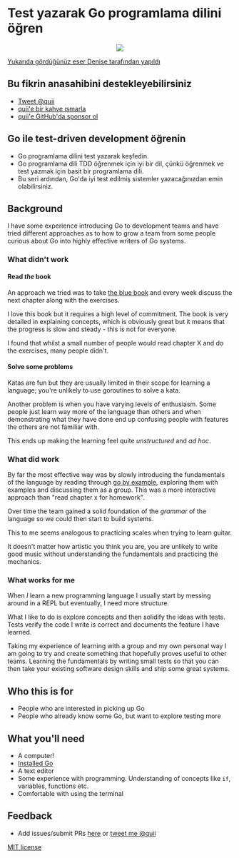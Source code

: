 # Test yazarak Go programlama dilini öğren

<p align="center">
  <img src="../red-green-blue-gophers-smaller.png" />
</p>

[Yukarıda gördüğünüz eser Denise tarafından yapıldı](https://twitter.com/deniseyu21)

## Bu fikrin anasahibini destekleyebilirsiniz

- [Tweet @quii](https://twitter.com/quii)
- [quii'e bir kahve ısmarla](https://www.buymeacoffee.com/quii)
- [quii'e GitHub'da sponsor ol](https://github.com/sponsors/quii)

## Go ile test-driven development öğrenin

- Go programlama dilini test yazarak keşfedin.
- Go programlama dili TDD öğrenmek için iyi bir dil, çünkü öğrenmek ve test yazmak için basit bir programlama dili.
- Bu seri ardından, Go'da iyi test edilmiş sistemler yazacağınızdan emin olabilirsiniz.

## Background

I have some experience introducing Go to development teams and have tried different approaches as to how to grow a team from some people curious about Go into highly effective writers of Go systems.

### What didn't work

#### Read _the_ book

An approach we tried was to take [the blue book](https://www.amazon.co.uk/Programming-Language-Addison-Wesley-Professional-Computing/dp/0134190440) and every week discuss the next chapter along with the exercises.

I love this book but it requires a high level of commitment. The book is very detailed in explaining concepts, which is obviously great but it means that the progress is slow and steady - this is not for everyone.

I found that whilst a small number of people would read chapter X and do the exercises, many people didn't.

#### Solve some problems

Katas are fun but they are usually limited in their scope for learning a language; you're unlikely to use goroutines to solve a kata.

Another problem is when you have varying levels of enthusiasm. Some people just learn way more of the language than others and when demonstrating what they have done end up confusing people with features the others are not familiar with.

This ends up making the learning feel quite _unstructured_ and _ad hoc_.

### What did work

By far the most effective way was by slowly introducing the fundamentals of the language by reading through [go by example](https://gobyexample.com/), exploring them with examples and discussing them as a group. This was a more interactive approach than "read chapter x for homework".

Over time the team gained a solid foundation of the _grammar_ of the language so we could then start to build systems.

This to me seems analogous to practicing scales when trying to learn guitar.

It doesn't matter how artistic you think you are, you are unlikely to write good music without understanding the fundamentals and practicing the mechanics.

### What works for me

When _I_ learn a new programming language I usually start by messing around in a REPL but eventually, I need more structure.

What I like to do is explore concepts and then solidify the ideas with tests. Tests verify the code I write is correct and documents the feature I have learned.

Taking my experience of learning with a group and my own personal way I am going to try and create something that hopefully proves useful to other teams. Learning the fundamentals by writing small tests so that you can then take your existing software design skills and ship some great systems.

## Who this is for

* People who are interested in picking up Go
* People who already know some Go, but want to explore testing more

## What you'll need

* A computer!
* [Installed Go](https://golang.org/)
* A text editor
* Some experience with programming. Understanding of concepts like `if`, variables, functions etc.
* Comfortable with using the terminal

## Feedback

* Add issues/submit PRs [here](https://github.com/quii/learn-go-with-tests) or [tweet me @quii](https://twitter.com/quii)

[MIT license](LICENSE.md)
